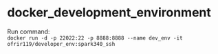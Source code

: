 # docker_development_environment

Run command:  
`docker run -d -p 22022:22 -p 8888:8888 --name dev_env -it ofrir119/developer_env:spark340_ssh`
